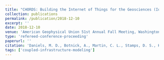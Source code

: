 ```yaml
---
title: "CHORDS: Building the Internet of Things for the Geosciences (IoT-G)"
collection: publications
permalink: /publication/2018-12-10
excerpt: ''
date: 2018-12-10
venue: 'American Geophysical Union 51st Annual Fall Meeting, Washington, D.C.'
type: 'refereed-conference-proceeding'
paperurl: ''
citation: 'Daniels, M. D., Botnick, A., Martin, C. L., Stamps, D. S., Kerkez, B., Chandrasekar, V., Graves, S. J., Gooch, S. R., <b>Bartos, M. D.</b>, Jones, J. R., & Keiser, K. (2018). <i>CHORDS: Building the Internet of Things for the Geosciences (IoT-G)</i>. American Geophysical Union 51st Annual Fall Meeting, Washington, D.C. [Poster]'
tags: ['coupled-infrastructure-modeling']
---
```

